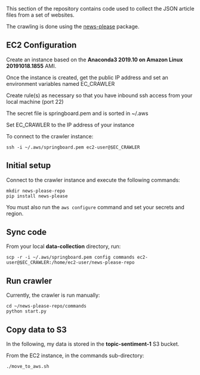 This section of the repository contains code used to collect the JSON article files from a set of websites.

The crawling is done using the [news-please](https://github.com/fhamborg/news-please) package.

## EC2 Configuration

Create an instance based on the **Anaconda3 2019.10 on Amazon Linux 20191018.1855** AMI.

Once the instance is created, get the public IP address and set an environment variables named EC_CRAWLER

Create rule(s) as necessary so that you have inbound ssh access from your local machine (port 22)

The secret file is springboard.pem and is sorted in ~/.aws

Set EC_CRAWLER to the IP address of your instance

To connect to the crawler instance:

    ssh -i ~/.aws/springboard.pem ec2-user@$EC_CRAWLER

## Initial setup

Connect to the crawler instance and execute the following commands:

    mkdir news-please-repo
    pip install news-please

You must also run the `aws configure` command and set your secrets and region.

## Sync code

From your local **data-collection** directory, run:

    scp -r -i ~/.aws/springboard.pem config commands ec2-user@$EC_CRAWLER:/home/ec2-user/news-please-repo
    
## Run crawler

Currently, the crawler is run manually:

    cd ~/news-please-repo/commands
    python start.py

## Copy data to S3

In the following, my data is stored in the **topic-sentiment-1** S3 bucket.

From the EC2 instance, in the commands sub-directory:

    ./move_to_aws.sh

